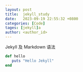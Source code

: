 ```yaml
---
layout: post
title:  jekyll_study
date:   2023-09-19 22:55:32 +0800
categories: [Code]
tages: [jekyll]a
author: <author_id>
---
```

Jekyll 及 Markdown 语法

```ruby
def hello
   puts "Hello Jekyll" 
end

```
